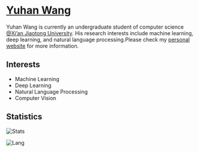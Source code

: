 
# [Yuhan Wang](https://yuhanwang.netlify.app)

Yuhan Wang is currently an undergraduate student of computer science [@Xi’an Jiaotong University](http://www.xjtu.edu.cn). His research interests include machine learning, deep learning, and natural language processing.Please check my [personal website](https://yuhanwang.netlify.app) for more information.

## Interests 
- Machine Learning
- Deep Learning
- Natural Language Processing
- Computer Vision

<!--
## Programming Languages
- C/C++
- Python
- Java
- MATLAB
-->

## Statistics
![Stats](https://github-readme-stats.vercel.app/api?username=yuhan-W&hide=stars,prs&theme=vue)

![Lang](https://github-readme-stats.vercel.app/api/top-langs/?username=yuhan-W&hide=javascript&theme=vue&layout=compact)

<!--![Stats](https://github-readme-stats.vercel.app/api?username=yuhan-W)-->
